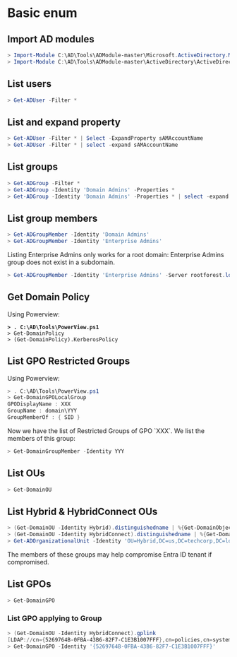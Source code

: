 # Basic enum

## Import AD modules

```powershell
> Import-Module C:\AD\Tools\ADModule-master\Microsoft.ActiveDirectory.Management.dll
> Import-Module C:\AD\Tools\ADModule-master\ActiveDirectory\ActiveDirectory.psd1
```

## List users

```powershell
> Get-ADUser -Filter *
```

## List and expand property

```powershell
> Get-ADUser -Filter * | Select -ExpandProperty sAMAccountName
> Get-ADUser -Filter * | select -expand sAMAccountName
```

## List groups

```powershell
> Get-ADGroup -Filter *
> Get-ADGroup -Identity 'Domain Admins' -Properties *
> Get-ADGroup -Identity 'Domain Admins' -Properties * | select -expand members
```

## List group members

```powershell
> Get-ADGroupMember -Identity 'Domain Admins'
> Get-ADGroupMember -Identity 'Enterprise Admins'
```

Listing Enterprise Admins only works for a root domain: Enterprise Admins group does not exist in a subdomain.

```powershell
> Get-ADGroupMember -Identity 'Enterprise Admins' -Server rootforest.local
```

## Get Domain Policy

Using Powerview:

<pre class="language-powershell"><code class="lang-powershell"><strong>> . C:\AD\Tools\PowerView.ps1
</strong>> Get-DomainPolicy
> (Get-DomainPolicy).KerberosPolicy
</code></pre>

## List GPO Restricted Groups

Using Powerview:

```powershell
> . C:\AD\Tools\PowerView.ps1
> Get-DomainGPOLocalGroup
GPODisplayName : XXX
GroupName : domain\YYY
GroupMemberOf : { SID }
```

Now we have the list of Restricted Groups of GPO \`XXX\`. We list the members of this group:

```powershell
> Get-DomainGroupMember -Identity YYY
```

## List OUs

```powershell
> Get-DomainOU
```

## List Hybrid & HybridConnect OUs

```powershell
> (Get-DomainOU -Identity Hybrid).distinguishedname | %{Get-DomainObject -SearchBase $_} | select name,samaccounttype
> (Get-DomainOU -Identity HybridConnect).distinguishedname | %{Get-DomainObject -SearchBase $_} | select name,samaccounttype
> Get-ADOrganizationalUnit -Identity 'OU=Hybrid,DC=us,DC=techcorp,DC=local' | %{Get-ADObject -Filter * -SearchBase $_} | select Name,ObjectClass
```

The members of these groups may help compromise Entra ID tenant if compromised.

## List GPOs

```powershell
> Get-DomainGPO
```

### List GPO applying to Group

```powershell
> (Get-DomainOU -Identity HybridConnect).gplink
[LDAP://cn={5269764B-0FBA-43B6-82F7-C1E3B1007FFF},cn=policies,cn=system,DC=us,DC=techcorp,DC=local;0]
> Get-DomainGPO -Identity '{5269764B-0FBA-43B6-82F7-C1E3B1007FFF}'
```
